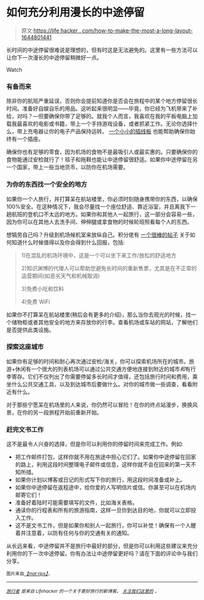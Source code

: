 # 如何充分利用漫长的中途停留

> 原文:[https://life hacker . com/how-to-make-the-most-a-long-layout-1644801441](https://lifehacker.com/how-to-make-the-most-of-a-long-layover-1644801441)

长时间的中途停留很难说是理想的，但有时这是无法避免的。这里有一些方法可以让你下一次漫长的中途停留稍微好一点。

Watch

### **有备而来**

除非你的航班严重延误，否则你会提前知道你是否会在旅程中的某个地方停留很长时间。准备好自娱自乐的用品。这听起来很明显——毕竟，你已经为飞机带来了补给，对吗？—但要确保你带了足够的。就我个人而言，我喜欢在我的平板电脑上加载我最喜欢的电影或书籍，带上一个手持游戏设备，或者抓紧工作。无论你选择什么，带上充电器让你的电子产品保持运转。 [一个小小的插线板](https://lifehacker.com/bring-a-power-strip-to-the-airport-and-never-worry-abou-5949898) 也能帮助确保你始终有一个插座。

确保你也有足够的零食，因为机场的食物不是最吸引人或最实惠的。只要确保你的食物能通过安检就行了！毯子和拖鞋也能让中途停留很舒适。如果你中途停留在另一个国家，带上一些当地货币，以防你在机场需要。

### **为你的东西找一个安全的地方**

如果你一个人旅行，并打算呆在航站楼里，你必须时刻随身携带你的东西，以确保 100%安全。在这种情况下，我会尽量找一个座位舒适、靠近浴室，并且离我下一趟航班的登机口不太远的地方。如果你和其他人一起旅行，这一部分会容易一些，因为你可以在其他人去洗手间、伸伸腿或拿食物的时候轮班照看每个人的东西。

想犒劳自己吗？升级到机场候机室来放纵自己。积分佬有 [一个很棒的帖子](http://thepointsguy.com/2012/05/how-much-is-airline-lounge-access-really-worth/) 关于如何知道什么时候值得以及你会得到什么回报，包括:

> 1)在混乱的机场环境中，这是一个可以坐下来工作/放松的舒适地方
> 
> 2)知识渊博的代理人可以帮助您避免长时间的重新售票，尤其是在不正常的运营期间(如恶劣天气和机械取消)
> 
> 3)免费小吃和饮料
> 
> 4)免费 WiFi

如果你不打算呆在航站楼里(稍后会有更多的介绍)，那么当你去观光的时候，找一个储物柜或者其他安全的地方来存放你的行李。查看机场或车站的网站，了解他们是否提供此类设施。

### **探索这座城市**

如果你有足够的时间和耐心再次通过安检/海关，你可以探索机场所在的城市。旅游+休闲有一个很大的列表机场可以通过公共交通方便地连接到附近的城市*和*有行李寄存。它们不仅列出了你需要停留多长时间才值得，还包括旅行时间和费用，乘坐什么公共交通工具，以及到达城市后要做什么。对你的城市做一些调查，看看附近有什么。

对于那些宁愿呆在机场里的人来说，你仍然可以冒险！在你的终点站漫步，换换风景，在你的另一段旅程开始前重新开始。

### **赶完文书工作**

这不是最令人兴奋的选择，但是你可以利用你的停留时间来完成工作。例如:

*   把工作邮件打包，这样你就不用在旅途中担心它们了。如果你中途停留在回家的路上，利用这段时间整理电子邮件或信息，这样你就不会在回来的第一天不知所措。
*   如果你计划以博客或日记的形式写下你的旅行，用这段时间准备或补上。
*   如果你中途停留在返程途中，给你爱的人写明信片或信。你甚至可以在机场内邮寄它们！
*   准备好着陆时可能需要填写的文件，比如海关表格。
*   通读你的行程表和所有的旅游指南，这样一旦你到达目的地，你就可以立即投入工作。
*   这不是文书工作，但是如果你和别人一起旅行，你可以补觉！确保有一个人醒着并注意着，以防有任何与你的交通有关的通知。

从长远来看，中途停留并不是旅行中最好的部分，但是你可以利用这些建议来充分利用你的下一次中途停留。你有办法让中途停留更好吗？请在下面的评论中与我们分享。

<small>图片来自</small>[*<small>【mat rips】</small>*](https://www.flickr.com/photos/56218409@N03/15309490100/)<small>，</small>

* * *

[<small>*旅行者*</small>](http://wayfarer.lifehacker.com/) <small>*是来自 Lifehacker 的一个关于更好旅行的新博客。*</small> [<small>*关注我们这里的*</small>](https://twitter.com/WayfarerLH) <small>*。*</small>